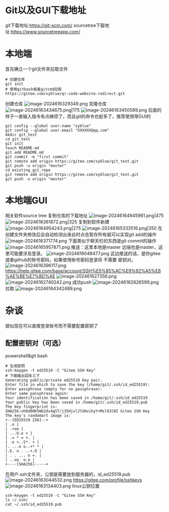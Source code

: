 # Git以及GUI下载地址
git下载地址:https://git-scm.com/
sourcetree下载地址:https://www.sourcetreeapp.com/
# 本地端
首先确立一个git文件夹拉取文件
```
# 创建仓库
git init
# 使用gitbash或者gitcmd拉取
https://gitee.com/xyblue/qr-code-website-redirect.git
```
创建仓库
![image-2024616329349.png](3可以放入网站的笔记/obsidian+git实现云同步/obsidian+git实现云同步/image-2024616329349.png)
克隆仓库
![image-20246163434675.png|175](3可以放入网站的笔记/obsidian+git实现云同步/obsidian+git实现云同步/image-20246163434675.png)
![image-20246163450589.png](3可以放入网站的笔记/obsidian+git实现云同步/obsidian+git实现云同步/image-20246163450589.png)
后面的样子一直输入指令有点麻烦了，而且git的命令也挺多了，推荐使用带GUI的
```
git config --global user.name "xyblue"
git config --global user.email "XXXXXX@qq.com"
mkdir git_test
cd git_test
git init 
touch README.md
git add README.md
git commit -m "first commit"
git remote add origin https://gitee.com/xyblue/git_test.git
git push -u origin "master"
cd existing_git_repo
git remote add origin https://gitee.com/xyblue/git_test.git
git push -u origin "master"
```
# 本地端GUI
相关软件source tree
复制仓库的下载地址
![image-20246164945961.png|475](3可以放入网站的笔记/obsidian+git实现云同步/obsidian+git实现云同步/image-20246164945961.png)
![image-2024616361872.png|325](3可以放入网站的笔记/obsidian+git实现云同步/obsidian+git实现云同步/image-2024616361872.png)
复制到软件新建
![image-20246164954243.png|275](3可以放入网站的笔记/obsidian+git实现云同步/obsidian+git实现云同步/image-20246164954243.png)
![image-20246165333516.png|350](3可以放入网站的笔记/obsidian+git实现云同步/obsidian+git实现云同步/image-20246165333516.png)
在创建文件夹修改后会自动检测出来此时点击暂存所有就可以实现git add的操作
![image-2024616371774.png](3可以放入网站的笔记/obsidian+git实现云同步/obsidian+git实现云同步/image-2024616371774.png)
下面类似于聊天栏的东西是git commit的操作
![image-20246165957871.png](3可以放入网站的笔记/obsidian+git实现云同步/obsidian+git实现云同步/image-20246165957871.png)
推送：这里本地是master 远端也是master，这里可能要涉及登录。
![image-2024616048477.png](3可以放入网站的笔记/obsidian+git实现云同步/obsidian+git实现云同步/image-2024616048477.png)
这边推送的话，是你gitee或者github的账号密码，如果使用账号密码登录将 不需要 密钥对。
![image-2024616396117.png](3可以放入网站的笔记/obsidian+git实现云同步/obsidian+git实现云同步/image-2024616396117.png)
https://help.gitee.com/base/account/SSH%E5%85%AC%E9%92%A5%E8%AE%BE%E7%BD%AE
![image-202461627356.png](3可以放入网站的笔记/obsidian+git实现云同步/obsidian+git实现云同步/image-202461627356.png)![image-20246162740242.png](3可以放入网站的笔记/obsidian+git实现云同步/obsidian+git实现云同步/image-20246162740242.png)
成功push
![image-20246162826599.png](3可以放入网站的笔记/obsidian+git实现云同步/obsidian+git实现云同步/image-20246162826599.png)
拉取
![image-20246164342489.png](3可以放入网站的笔记/obsidian+git实现云同步/obsidian+git实现云同步/image-20246164342489.png)
# 杂谈
貌似现在可以直接登录账号而不需要配置密钥了
## 配置密钥对（可选）
powershell&git bash
```
# 生成密钥
ssh-keygen -t ed25519 -C "Gitee SSH Key"
# 下面输出回车三下
Generating public/private ed25519 key pair.  
Enter file in which to save the key (/home/git/.ssh/id_ed25519):  
Enter passphrase (empty for no passphrase):  
Enter same passphrase again:  
Your identification has been saved in /home/git/.ssh/id_ed25519  
Your public key has been saved in /home/git/.ssh/id_ed25519.pub  
The key fingerprint is:  
SHA256:ohDd0OK5WG2dx4gST/j35HjvlJlGHvihyY+Msl6IC8I Gitee SSH Key  
The key's randomart image is:  
+--[ED25519 256]--+  
| .o |  
| .+oo |  
| ...O.o + |  
| .= * = +. |  
| .o +..S*. + |  
|. ...o o..+* * |  
|.E. o . ..+.O |  
| . . ... o =. |  
| ..oo. o.o |  
+----[SHA256]-----+
```
在用户.ssh文件夹，公钥是需要放到服务器的，id_ed25519.pub
![image-20246163044532.png](3可以放入网站的笔记/obsidian+git实现云同步/obsidian+git实现云同步/image-20246163044532.png)
https://gitee.com/profile/sshkeys
![image-20246163134403.png](3可以放入网站的笔记/obsidian+git实现云同步/obsidian+git实现云同步/image-20246163134403.png)
linux公钥位置
```
ssh-keygen -t ed25519 -C "Gitee SSH Key"
ls ~/.ssh/
cat ~/.ssh/id_ed25519.pub
```
